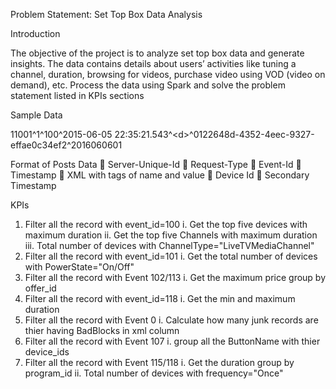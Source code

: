 Problem Statement: Set Top Box Data Analysis

Introduction

The objective of the project is to analyze set top box data and generate insights. 
The data contains details about users’ activities like tuning a channel, duration, browsing 
for videos, purchase video using VOD (video on demand), etc. Process the data using Spark and 
solve the problem statement listed in KPIs sections

Sample Data

11001^1^100^2015-06-05 22:35:21.543^\<d><nv n="ExtStationID" v="Station/FYI Television, Inc./25102" /><nv n="MediaDesc" v="19b8f4c0-92ce-44a7-a403-df4ee413aca9" /><nv n="ChannelNumber" v="1366" /><nv n="Duration" v="24375" /><nv n="IsTunedToService" v="True" /><nv n="StreamSelection" v="FULLSCREEN_PRIMARY" /><nv n="ChannelType" v="LiveTVMediaChannel" /><nv n="TuneID" v="636007629215440000" /></d>^0122648d-4352-4eec-9327-effae0c34ef2^2016060601

Format of Posts Data
 Server-Unique-Id
 Request-Type
 Event-Id
 Timestamp
 XML with tags of name and value
 Device Id
 Secondary Timestamp

KPIs
1. Filter all the record with event_id=100
 i. Get the top five devices with maximum duration
 ii. Get the top five Channels with maximum duration
 iii. Total number of devices with ChannelType="LiveTVMediaChannel"
2. Filter all the record with event_id=101
 i. Get the total number of devices with PowerState="On/Off"
3. Filter all the record with Event 102/113
 i. Get the maximum price group by offer_id
4. Filter all the record with event_id=118
 i. Get the min and maximum duration
5. Filter all the record with Event 0
 i. Calculate how many junk records are thier having BadBlocks in xml column
6. Filter all the record with Event 107
 i. group all the ButtonName with thier device_ids
7. Filter all the record with Event 115/118
 i. Get the duration group by program_id
 ii. Total number of devices with frequency="Once"
